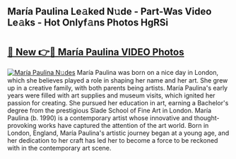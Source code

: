 ## María Paulina Le𝚊ked N𝚞de - Part-Was Video Le𝚊ks - Hot Onlyf𝚊ns Photos HgRSi

# <h2><a href="http://ac36693.deff.icu/?id=Mar%c3%ada+Paulina">🔗 New 👉🔴 María Paulina VIDEO Photos</a></h2>

[![María Paulina N𝚞des](https://i.imgur.com/rIISA9y.gif)](http://ac36693.deff.icu/?id=Mar%c3%ada+Paulina)
María Paulina was born on a nice day in London, which she believes played a role in shaping her name and her art. She grew up in a creative family, with both parents being artists. María Paulina's early years were filled with art supplies and museum visits, which ignited her passion for creating. She pursued her education in art, earning a Bachelor's degree from the prestigious Slade School of Fine Art in London. María Paulina (b. 1990) is a contemporary artist whose innovative and thought-provoking works have captured the attention of the art world. Born in London, England, María Paulina's artistic journey began at a young age, and her dedication to her craft has led her to become a force to be reckoned with in the contemporary art scene.
